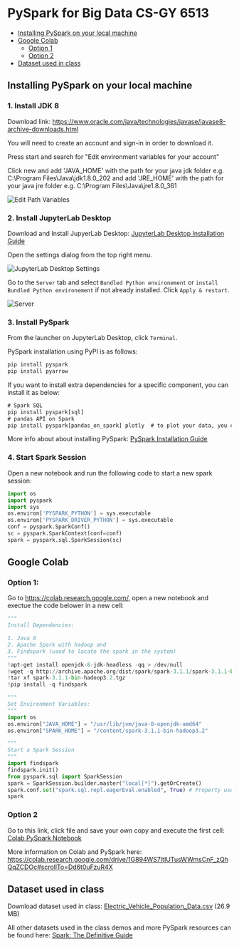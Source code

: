 # PySpark for Big Data CS-GY 6513

- [Installing PySpark on your local machine](#Installing-PySpark-on-your-local-machine)
- [Google Colab](#Google-Colab)
  - [Option 1](#Option-1)
  - [Option 2](#Option-2)
- [Dataset used in class](#Dataset-used-in-class)


## Installing PySpark on your local machine

### 1. Install JDK 8

Download link: https://www.oracle.com/java/technologies/javase/javase8-archive-downloads.html

You will need to create an account and sign-in in order to download it.

Press start and search for "Edit environment variables for your account"

Click new and add 'JAVA_HOME' with the path for your java jdk folder e.g. C:\Program Files\Java\jdk1.8.0_202 and add 'JRE_HOME' with the path for your java jre folder e.g. C:\Program Files\Java\jre1.8.0_361

![Edit Path Variables](https://user-images.githubusercontent.com/83875912/221330980-8e78f28f-e578-4e6c-b5df-bf34cc241442.png)

### 2. Install JupyterLab Desktop

Download and Install JupyerLab Desktop: [JupyterLab Desktop Installation Guide](https://github.com/jupyterlab/jupyterlab-desktop#installation)

Open the settings dialog from the top right menu. 

![JupyterLab Desktop Settings](https://user-images.githubusercontent.com/83875912/221332625-62128c05-7456-4461-bffc-e50cf4b59731.png)

Go to the `Server` tab and select `Bundled Python environement` or `install Bundled Python environement` if not already installed. Click `Apply & restart`.

![Server](https://user-images.githubusercontent.com/83875912/221332340-96b9c3bf-d7f1-4f34-af85-75d268660388.png)
### 3. Install PySpark
From the launcher on JupyterLab Desktop, click `Terminal`.

PySpark installation using PyPI is as follows:
```cmd
pip install pyspark
pip install pyarrow
```
If you want to install extra dependencies for a specific component, you can install it as below:
```cmd
# Spark SQL
pip install pyspark[sql]
# pandas API on Spark
pip install pyspark[pandas_on_spark] plotly  # to plot your data, you can install plotly together
```
More info about about installing PySpark: [PySpark Installation Guide](https://spark.apache.org/docs/latest/api/python/getting_started/install.html#using-pypi)

### 4. Start Spark Session
Open a new notebook and run the following code to start a new spark session:
```python
import os
import pyspark
import sys
os.environ['PYSPARK_PYTHON'] = sys.executable
os.environ['PYSPARK_DRIVER_PYTHON'] = sys.executable
conf = pyspark.SparkConf()
sc = pyspark.SparkContext(conf=conf)
spark = pyspark.sql.SparkSession(sc)
```

## Google Colab
### Option 1:
Go to https://colab.research.google.com/, open a new notebook and exectue the code belower in a new cell:
```python
"""
Install Dependencies:

1. Java 8
2. Apache Spark with hadoop and
3. Findspark (used to locate the spark in the system)
"""
!apt-get install openjdk-8-jdk-headless -qq > /dev/null
!wget -q http://archive.apache.org/dist/spark/spark-3.1.1/spark-3.1.1-bin-hadoop3.2.tgz
!tar xf spark-3.1.1-bin-hadoop3.2.tgz
!pip install -q findspark

"""
Set Environment Variables:
"""
import os
os.environ["JAVA_HOME"] = "/usr/lib/jvm/java-8-openjdk-amd64"
os.environ["SPARK_HOME"] = "/content/spark-3.1.1-bin-hadoop3.2"

"""
Start a Spark Session
"""
import findspark
findspark.init()
from pyspark.sql import SparkSession
spark = SparkSession.builder.master("local[*]").getOrCreate()
spark.conf.set("spark.sql.repl.eagerEval.enabled", True) # Property used to format output tables better
spark
```
### Option 2

Go to this link, click file and save your own copy and execute the first cell: [Colab PySpark Notebook](https://githubtocolab.com/Alaqian/Installing-PySpark-for-Big-Data-CS-GY-6513/blob/main/Colab%20PySpark%20Notebook.ipynb)

More information on Colab and PySpark here: https://colab.research.google.com/drive/1G894WS7ltIUTusWWmsCnF_zQhQqZCDOc#scrollTo=Dd6t0uFzuR4X
## Dataset used in class

Download dataset used in class: [Electric_Vehicle_Population_Data.csv](https://data.wa.gov/api/views/f6w7-q2d2/rows.csv?accessType=DOWNLOAD) (26.9 MB)

All other datasets used in the class demos and more PySpark resources can be found here: [Spark: The Definitive Guide](https://github.com/databricks/Spark-The-Definitive-Guide)
